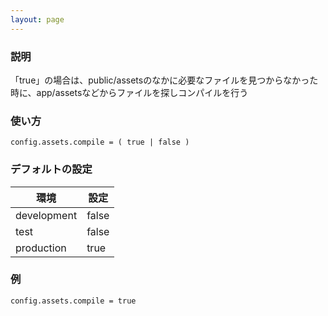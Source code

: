 ```yaml
---
layout: page
---
```

### 説明
「true」の場合は、public/assetsのなかに必要なファイルを見つからなかった時に、app/assetsなどからファイルを探しコンパイルを行う

### 使い方
    config.assets.compile = ( true | false )

### デフォルトの設定

環境          | 設定
----------- | -----
development | false
test        | false
production  | true

### 例
    config.assets.compile = true